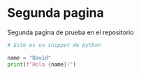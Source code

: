 # Segunda pagina

Segunda pagina de prueba en el repositorio

```python
# Este es un snippet de python

name = "David"
print(f"Hola {name}!")
```

